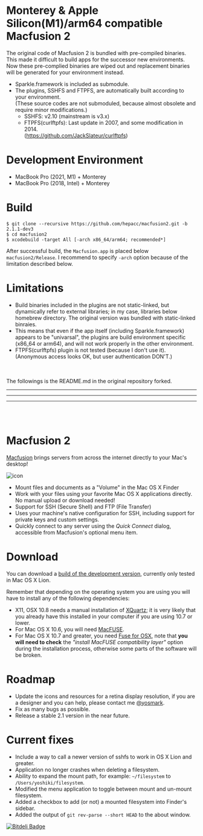 # Monterey & Apple Silicon(M1)/arm64 compatible Macfusion 2
The original code of Macfusion 2 is bundled with pre-compiled binaries.
This made it difficult to build apps for the successor new environments.
Now these pre-complied binaries are wiped out and replacement binaries will be generated for your environment instead.

- Sparkle.framework is included as submodule.
- The plugins, SSHFS and FTPFS, are automatically built according to your environment.<br>
(These source codes are not submoduled, because almost obsolete and require minor modifications.)
    - SSHFS: v2.10 (mainstream is v3.x)
    - FTPFS(curlftpfs): Last update in 2007, and some modification in 2014.<br>
    (https://github.com/JackSlateur/curlftpfs)

# Development Environment
- MacBook Pro (2021, M1) + Monterey
- MacBook Pro (2018, Intel) + Monterey

# Build
```
$ git clone --recursive https://github.com/hepacc/macfusion2.git -b 2.1.1-dev3
$ cd macfusion2
$ xcodebuild -target All [-arch x86_64/arm64; recommended*]
```
After successful build, the `Macfusion.app` is placed below `macfusion2/Release`.
I recommend to specify `-arch` option because of the limitation described below.

# Limitations
- Build binaries included in the plugins are not static-linked, but dynamically refer to external libraries; in my case, libraries below homebrew directory.
The original version was bundled with static-linked binraies.
- This means that even if the app itself (including Sparkle.framework) appears to be "univarsal", 
the plugins are build environment specific (x86_64 or arm64),
and will not work properly in the other environment.
- FTPFS(curlftpfs) plugin is not tested (because I don't use it).<br>
(Anonymous access looks OK, but user authentication DON'T.)

<br>
<br>
The followings is the README.md in the original repository forked.

---
---
---
<br>
<br>

Macfusion 2
===========

[Macfusion][] brings servers from across the internet directly to your Mac's desktop!

![icon](http://i.imgur.com/zGp4o.png)

- Mount files and documents as a "Volume" in the Mac OS X Finder
- Work with your files using your favorite Mac OS X applications directly. No manual upload or download needed!
- Support for SSH (Secure Shell) and FTP (File Transfer)
- Uses your machine's native configuration for SSH, including support for private keys and custom settings.
- Quickly connect to any server using the *Quick Connect* dialog, accessible from Macfusion's optional menu item.


Download
========

You can download a [build of the development version][], currently only tested in Mac OS X Lion.

Remember that depending on the operating system you are using you will have to install any of the following dependencies:

- X11, OSX 10.8 needs a manual installation of [XQuartz][]; it is very likely that you already have this installed in your computer if you are using 10.7 or lower.
- For Mac OS X 10.6, you will need [MacFUSE][].
- For Mac OS X 10.7 and greater, you need [Fuse for OSX][], note that **you will need to check** the *"install MacFUSE compatibility layer"* option during the installation process, otherwise some parts of the software will be broken.

Roadmap
=======

- Update the icons and resources for a retina display resolution, if you are a designer and you can help, please contact me [@yosmark][].
- Fix as many bugs as possible.
- Release a stable 2.1 version in the near future.

Current fixes
=============

- Include a way to call a newer version of sshfs to work in OS X Lion and greater.
- Application no longer crashes when deleting a filesystem.
- Ability to expand the mount path, for example: `~/filesystem` to `/Users/yoshiki/filesystem`. 
- Modified the menu application to toggle between mount and un-mount filesystem.
- Added a checkbox to add (or not) a mounted filesystem into Finder's sidebar.
- Added the output of `git rev-parse --short HEAD` to the about window.

[![Bitdeli Badge](https://d2weczhvl823v0.cloudfront.net/ElDeveloper/macfusion2/trend.png)](https://bitdeli.com/free "Bitdeli Badge")

[Macfusion]:http://macfusionapp.org/
[MacFUSE]:http://code.google.com/p/macfuse/
[Fuse for OSX]:http://osxfuse.github.com
[XQuartz]:http://xquartz.macosforge.org
[build of the development version]:https://github.com/ElDeveloper/macfusion2/releases/tag/2.1-dev
[@yosmark]:https://twitter.com/yosmark
